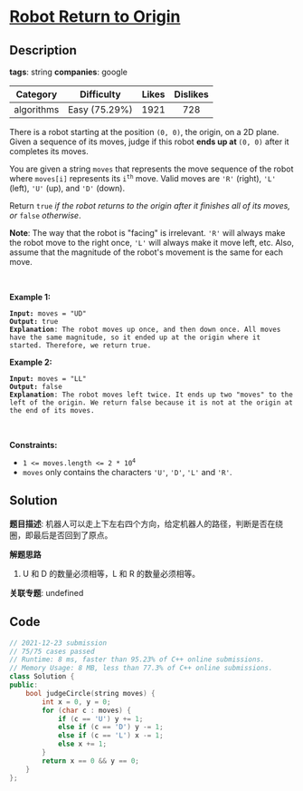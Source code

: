 # [Robot Return to Origin](https://leetcode.com/problems/robot-return-to-origin/description/)

## Description

**tags**: string
**companies**: google

| Category | Difficulty | Likes | Dislikes |
| :------: | :--------: | :---: | :------: |
| algorithms | Easy (75.29%) | 1921 | 728 |

<p>There is a robot starting at the position <code>(0, 0)</code>, the origin, on a 2D plane. Given a sequence of its moves, judge if this robot <strong>ends up at </strong><code>(0, 0)</code> after it completes its moves.</p>

<p>You are given a string <code>moves</code> that represents the move sequence of the robot where <code>moves[i]</code> represents its <code>i<sup>th</sup></code> move. Valid moves are <code>&#39;R&#39;</code> (right), <code>&#39;L&#39;</code> (left), <code>&#39;U&#39;</code> (up), and <code>&#39;D&#39;</code> (down).</p>

<p>Return <code>true</code><em> if the robot returns to the origin after it finishes all of its moves, or </em><code>false</code><em> otherwise</em>.</p>

<p><strong>Note</strong>: The way that the robot is &quot;facing&quot; is irrelevant. <code>&#39;R&#39;</code> will always make the robot move to the right once, <code>&#39;L&#39;</code> will always make it move left, etc. Also, assume that the magnitude of the robot&#39;s movement is the same for each move.</p>

<p>&nbsp;</p>
<p><strong class="example">Example 1:</strong></p>

<pre><code><strong>Input:</strong> moves = &quot;UD&quot;
<strong>Output:</strong> true
<strong>Explanation</strong>: The robot moves up once, and then down once. All moves have the same magnitude, so it ended up at the origin where it started. Therefore, we return true.</code></pre>

<p><strong class="example">Example 2:</strong></p>

<pre><code><strong>Input:</strong> moves = &quot;LL&quot;
<strong>Output:</strong> false
<strong>Explanation</strong>: The robot moves left twice. It ends up two &quot;moves&quot; to the left of the origin. We return false because it is not at the origin at the end of its moves.</code></pre>

<p>&nbsp;</p>
<p><strong>Constraints:</strong></p>

<ul>
	<li><code>1 &lt;= moves.length &lt;= 2 * 10<sup>4</sup></code></li>
	<li><code>moves</code> only contains the characters <code>&#39;U&#39;</code>, <code>&#39;D&#39;</code>, <code>&#39;L&#39;</code> and <code>&#39;R&#39;</code>.</li>
</ul>

## Solution

**题目描述**: 机器人可以走上下左右四个方向，给定机器人的路径，判断是否在绕圈，即最后是否回到了原点。

**解题思路**

1. U 和 D 的数量必须相等，L 和 R 的数量必须相等。

**关联专题**: undefined

## Code

```cpp
// 2021-12-23 submission
// 75/75 cases passed
// Runtime: 8 ms, faster than 95.23% of C++ online submissions.
// Memory Usage: 8 MB, less than 77.3% of C++ online submissions.
class Solution {
public:
    bool judgeCircle(string moves) {
        int x = 0, y = 0;
        for (char c : moves) {
            if (c == 'U') y += 1;
            else if (c == 'D') y -= 1;
            else if (c == 'L') x -= 1;
            else x += 1;
        }
        return x == 0 && y == 0;
    }
};
```
